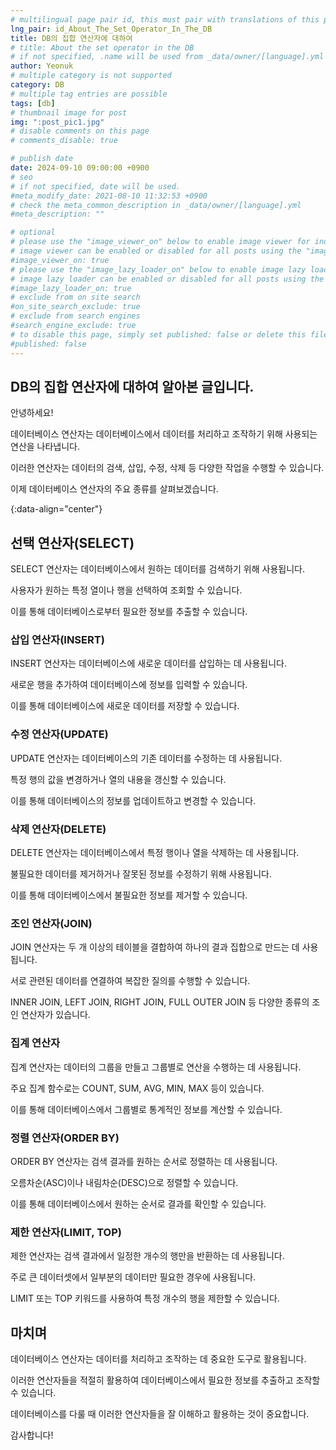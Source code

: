 ```yaml
---
# multilingual page pair id, this must pair with translations of this page. (This name must be unique)
lng_pair: id_About_The_Set_Operator_In_The_DB
title: DB의 집합 연산자에 대하여
# title: About the set operator in the DB
# if not specified, .name will be used from _data/owner/[language].yml
author: Yeonuk
# multiple category is not supported
category: DB
# multiple tag entries are possible
tags: [db]
# thumbnail image for post
img: ":post_pic1.jpg"
# disable comments on this page
# comments_disable: true

# publish date
date: 2024-09-10 09:00:00 +0900
# seo
# if not specified, date will be used.
#meta_modify_date: 2021-08-10 11:32:53 +0900
# check the meta_common_description in _data/owner/[language].yml
#meta_description: ""

# optional
# please use the "image_viewer_on" below to enable image viewer for individual pages or posts (_posts/ or [language]/_posts folders).
# image viewer can be enabled or disabled for all posts using the "image_viewer_posts: true" setting in _data/conf/main.yml.
#image_viewer_on: true
# please use the "image_lazy_loader_on" below to enable image lazy loader for individual pages or posts (_posts/ or [language]/_posts folders).
# image lazy loader can be enabled or disabled for all posts using the "image_lazy_loader_posts: true" setting in _data/conf/main.yml.
#image_lazy_loader_on: true
# exclude from on site search
#on_site_search_exclude: true
# exclude from search engines
#search_engine_exclude: true
# to disable this page, simply set published: false or delete this file
#published: false
---
```


<!-- outline-start -->

## DB의 집합 연산자에 대하여 알아본 글입니다.

안녕하세요!

데이터베이스 연산자는 데이터베이스에서 데이터를 처리하고 조작하기 위해 사용되는 연산을 나타냅니다.

이러한 연산자는 데이터의 검색, 삽입, 수정, 삭제 등 다양한 작업을 수행할 수 있습니다.

이제 데이터베이스 연산자의 주요 종류를 살펴보겠습니다.

{:data-align="center"}

<!-- outline-end -->

## 선택 연산자(SELECT)

SELECT 연산자는 데이터베이스에서 원하는 데이터를 검색하기 위해 사용됩니다.

사용자가 원하는 특정 열이나 행을 선택하여 조회할 수 있습니다.

이를 통해 데이터베이스로부터 필요한 정보를 추출할 수 있습니다.

### 삽입 연산자(INSERT)

INSERT 연산자는 데이터베이스에 새로운 데이터를 삽입하는 데 사용됩니다.

새로운 행을 추가하여 데이터베이스에 정보를 입력할 수 있습니다.

이를 통해 데이터베이스에 새로운 데이터를 저장할 수 있습니다.

### 수정 연산자(UPDATE)

UPDATE 연산자는 데이터베이스의 기존 데이터를 수정하는 데 사용됩니다.

특정 행의 값을 변경하거나 열의 내용을 갱신할 수 있습니다.

이를 통해 데이터베이스의 정보를 업데이트하고 변경할 수 있습니다.

### 삭제 연산자(DELETE)

DELETE 연산자는 데이터베이스에서 특정 행이나 열을 삭제하는 데 사용됩니다.

불필요한 데이터를 제거하거나 잘못된 정보를 수정하기 위해 사용됩니다.

이를 통해 데이터베이스에서 불필요한 정보를 제거할 수 있습니다.

### 조인 연산자(JOIN)

JOIN 연산자는 두 개 이상의 테이블을 결합하여 하나의 결과 집합으로 만드는 데 사용됩니다.

서로 관련된 데이터를 연결하여 복잡한 질의를 수행할 수 있습니다.

INNER JOIN, LEFT JOIN, RIGHT JOIN, FULL OUTER JOIN 등 다양한 종류의 조인 연산자가 있습니다.

### 집계 연산자

집계 연산자는 데이터의 그룹을 만들고 그룹별로 연산을 수행하는 데 사용됩니다.

주요 집계 함수로는 COUNT, SUM, AVG, MIN, MAX 등이 있습니다.

이를 통해 데이터베이스에서 그룹별로 통계적인 정보를 계산할 수 있습니다.

### 정렬 연산자(ORDER BY)

ORDER BY 연산자는 검색 결과를 원하는 순서로 정렬하는 데 사용됩니다.

오름차순(ASC)이나 내림차순(DESC)으로 정렬할 수 있습니다.

이를 통해 데이터베이스에서 원하는 순서로 결과를 확인할 수 있습니다.

### 제한 연산자(LIMIT, TOP)

제한 연산자는 검색 결과에서 일정한 개수의 행만을 반환하는 데 사용됩니다.

주로 큰 데이터셋에서 일부분의 데이터만 필요한 경우에 사용됩니다.

LIMIT 또는 TOP 키워드를 사용하여 특정 개수의 행을 제한할 수 있습니다.

## 마치며

데이터베이스 연산자는 데이터를 처리하고 조작하는 데 중요한 도구로 활용됩니다.

이러한 연산자들을 적절히 활용하여 데이터베이스에서 필요한 정보를 추출하고 조작할 수 있습니다.

데이터베이스를 다룰 때 이러한 연산자들을 잘 이해하고 활용하는 것이 중요합니다.

감사합니다!
